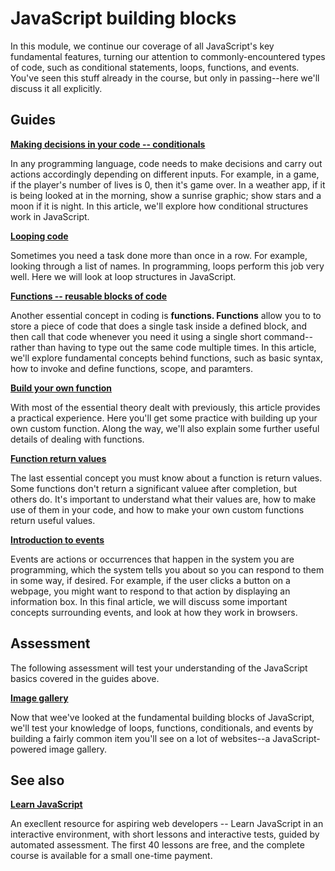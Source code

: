 # JavaScript building blocks

In this module, we continue our coverage of all JavaScript's key fundamental features, turning our attention to commonly-encountered types of code, such as conditional statements, loops, functions, and events. You've seen this stuff already in the course, but only in passing--here we'll discuss it all explicitly.

## Guides

**[Making decisions in your code -- conditionals](https://github.com/AndrewSRea/My_Learning_Port/tree/main/JavaScript/JS_Building_Blocks/Conditionals#making-decisions-in-your-code----conditionals)**

In any programming language, code needs to make decisions and carry out actions accordingly depending on different inputs. For example, in a game, if the player's number of lives is 0, then it's game over. In a weather app, if it is being looked at in the morning, show a sunrise graphic; show stars and a moon if it is night. In this article, we'll explore how conditional structures work in JavaScript.

**[Looping code](https://github.com/AndrewSRea/My_Learning_Port/tree/main/JavaScript/JS_Building_Blocks/Looping_Code#looping-code)**

Sometimes you need a task done more than once in a row. For example, looking through a list of names. In programming, loops perform this job very well. Here we will look at loop structures in JavaScript.

**[Functions -- reusable blocks of code](https://github.com/AndrewSRea/My_Learning_Port/tree/main/JavaScript/JS_Building_Blocks/Functions#functions----reusable-blocks-of-code)**

Another essential concept in coding is **functions. Functions** allow you to to store a piece of code that does a single task inside a defined block, and then call that code whenever you need it using a single short command--rather than having to type out the same code multiple times. In this article, we'll explore fundamental concepts behind functions, such as basic syntax, how to invoke and define functions, scope, and paramters.

**[Build your own function](https://github.com/AndrewSRea/My_Learning_Port/tree/main/JavaScript/JS_Building_Blocks/Build_Your_Function#build-your-own-function)**

With most of the essential theory dealt with previously, this article provides a practical experience. Here you'll get some practice with building up your own custom function. Along the way, we'll also explain some further useful details of dealing with functions.

**[Function return values](https://github.com/AndrewSRea/My_Learning_Port/tree/main/JavaScript/JS_Building_Blocks/Function_Return_Values#function-return-values)**

The last essential concept you must know about a function is return values. Some functions don't return a significant valuee after completion, but others do. It's important to understand what their values are, how to make use of them in your code, and how to make your own custom functions return useful values.

**[Introduction to events](https://github.com/AndrewSRea/My_Learning_Port/tree/main/JavaScript/JS_Building_Blocks/Intro_to_Events#introduction-to-events)**

Events are actions or occurrences that happen in the system you are programming, which the system tells you about so you can respond to them in some way, if desired. For example, if the user clicks a button on a webpage, you might want to respond to that action by displaying an information box. In this final article, we will discuss some important concepts surrounding events, and look at how they work in browsers.

## Assessment

The following assessment will test your understanding of the JavaScript basics covered in the guides above.

**[Image gallery](https://github.com/AndrewSRea/My_Learning_Port/tree/main/JavaScript/JS_Building_Blocks/Assessment#image-gallery)**

Now that wee've looked at the fundamental building blocks of JavaScript, we'll test your knowledge of loops, functions, conditionals, and events by building a fairly common item you'll see on a lot of websites--a JavaScript-powered image gallery.

## See also

**[Learn JavaScript](https://learnjavascript.online/)**

An execllent resource for aspiring web developers -- Learn JavaScript in an interactive environment, with short lessons and interactive tests, guided by automated assessment. The first 40 lessons are free, and the complete course is available for a small one-time payment.